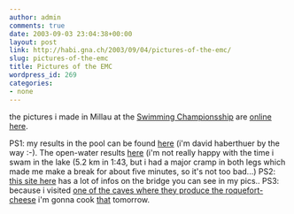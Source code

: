 ```yaml
---
author: admin
comments: true
date: 2003-09-03 23:04:38+00:00
layout: post
link: http://habi.gna.ch/2003/09/04/pictures-of-the-emc/
slug: pictures-of-the-emc
title: Pictures of the EMC
wordpress_id: 269
categories:
- none
---
```


the pictures i made in Millau at the [Swimming Championsship](http://www.ffnatation.org/events/mtr_millau_2003/millau.php?idlng=gbr&idrub=acc&idact=hom) are [online here](http://habi.gna.ch/pics/Millau/).

PS1: my results in the pool can be found [here](http://www.ffnatation.org/webffn/mtr/xx_live_nag.php?idcpt=567&idlng=gbr&idclb=SKBE%20BERN) (i'm david haberthuer by the way :-). The open-water results [here](http://www.ffnatation.org/events/mtr_millau_2003/millau.php?idlng=gbr&idrub=res&idact=eau) (i'm not really happy with the time i swam in the lake (5.2 km in 1:43, but i had a major cramp in both legs which made me make a break for about five minutes, so it's not too bad...)
PS2: [this site here](http://www.brueckenweb.de/Datenbank/bruecken/brueckenblatt.php?bas=3800) has a lot of infos on the bridge you can see in my pics..
PS3: because i visited [one of the caves where they produce the roquefort-cheese](http://www.roquefort-societe.com/) i'm gonna cook [that](http://frenchfood.about.com/library/blroqpasta.htm) tomorrow.

